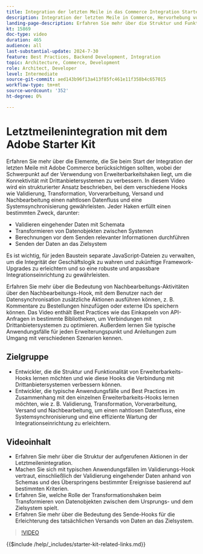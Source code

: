 ```yaml
---
title: Integration der letzten Meile in das Commerce Integration Starter Kit.
description: Integration der letzten Meile in Commerce, Hervorhebung von Erweiterbarkeits-Hooks wie Validierung, Transformation, Vorverarbeitung, Versand und Nachbearbeitung. ​
landing-page-description: Erfahren Sie mehr über die Struktur und Funktionen von Erweiterungshaken bei der Integration von Letztmeilen für Commerce-Systeme.
kt: 15869
doc-type: video
duration: 465
audience: all
last-substantial-update: 2024-7-30
feature: Best Practices, Backend Development, Integration
topic: Architecture, Commerce, Development
role: Architect, Developer
level: Intermediate
source-git-commit: aed143b96f13a413f85fc461e11f358b4c657015
workflow-type: tm+mt
source-wordcount: '352'
ht-degree: 0%

---
```


# Letztmeilenintegration mit dem Adobe Starter Kit

Erfahren Sie mehr über die Elemente, die Sie beim Start der Integration der letzten Meile mit Adobe Commerce berücksichtigen sollten, wobei der Schwerpunkt auf der Verwendung von Erweiterbarkeitshaken liegt, um die Konnektivität mit Drittanbietersystemen zu verbessern. In diesem Video wird ein strukturierter Ansatz beschrieben, bei dem verschiedene Hooks wie Validierung, Transformation, Vorverarbeitung, Versand und Nachbearbeitung einen nahtlosen Datenfluss und eine Systemsynchronisierung gewährleisten. Jeder Haken erfüllt einen bestimmten Zweck, darunter:

* Validieren eingehender Daten mit Schemata
* Transformieren von Datenobjekten zwischen Systemen
* Berechnungen vor dem Senden relevanter Informationen durchführen
* Senden der Daten an das Zielsystem

Es ist wichtig, für jeden Baustein separate JavaScript-Dateien zu verwalten, um die Integrität der Geschäftslogik zu wahren und zukünftige Framework-Upgrades zu erleichtern und so eine robuste und anpassbare Integrationseinrichtung zu gewährleisten.

Erfahren Sie mehr über die Bedeutung von Nachbearbeitungs-Aktivitäten über den Nachbearbeitungs-Hook, mit dem Benutzer nach der Datensynchronisation zusätzliche Aktionen ausführen können, z. B. Kommentare zu Bestellungen hinzufügen oder externe IDs speichern können. Das Video enthält Best Practices wie das Einkapseln von API-Anfragen in bestimmte Bibliotheken, um Verbindungen mit Drittanbietersystemen zu optimieren. Außerdem lernen Sie typische Anwendungsfälle für jeden Erweiterungspunkt und Anleitungen zum Umgang mit verschiedenen Szenarien kennen.

## Zielgruppe

* Entwickler, die die Struktur und Funktionalität von Erweiterbarkeits-Hooks lernen möchten und wie diese Hooks die Verbindung mit Drittanbietersystemen verbessern können.
* Entwickler, die typische Anwendungsfälle und Best Practices im Zusammenhang mit den einzelnen Erweiterbarkeits-Hooks lernen möchten, wie z. B. Validierung, Transformation, Vorverarbeitung, Versand und Nachbearbeitung, um einen nahtlosen Datenfluss, eine Systemsynchronisierung und eine effiziente Wartung der Integrationseinrichtung zu erleichtern. &#x200B;

## Videoinhalt

* Erfahren Sie mehr über die Struktur der aufgerufenen Aktionen in der Letztmeilenintegration.
* Machen Sie sich mit typischen Anwendungsfällen im Validierungs-Hook vertraut, einschließlich der Validierung eingehender Daten anhand von Schemas und des Überspringens bestimmter Ereignisse basierend auf bestimmten Kriterien. &#x200B;
* Erfahren Sie, welche Rolle der Transformationshaken beim Transformieren von Datenobjekten zwischen dem Ursprungs- und dem Zielsystem spielt.
* Erfahren Sie mehr über die Bedeutung des Sende-Hooks für die Erleichterung des tatsächlichen Versands von Daten an das Zielsystem.

>[!VIDEO](https://video.tv.adobe.com/v/3431692?learn=on)

{{$include /help/_includes/starter-kit-related-links.md}}
